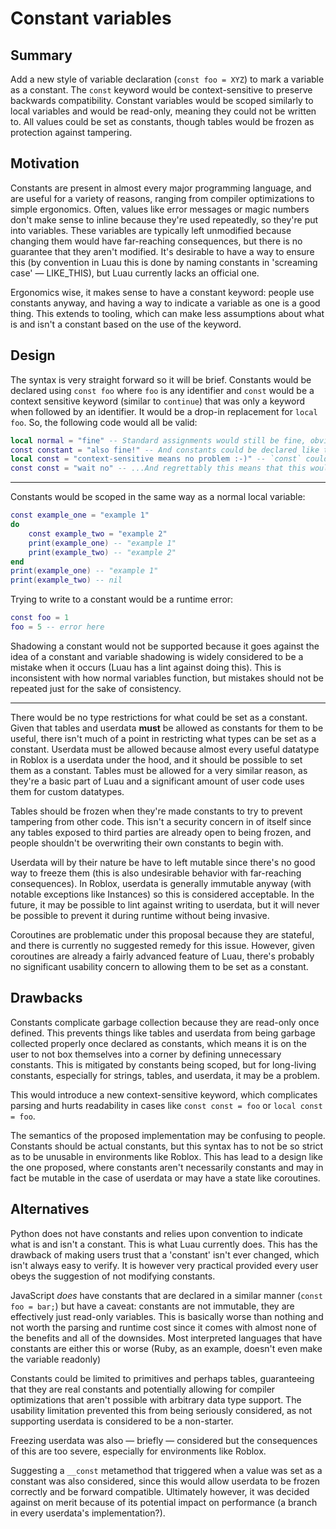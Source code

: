 # Constant variables

## Summary

Add a new style of variable declaration (`const foo = XYZ`) to mark a variable as a constant. The `const` keyword would be context-sensitive to preserve backwards compatibility. Constant variables would be scoped similarly to local variables and would be read-only, meaning they could not be written to. All values could be set as constants, though tables would be frozen as protection against tampering.

## Motivation

Constants are present in almost every major programming language, and are useful for a variety of reasons, ranging from compiler optimizations to simple ergonomics. Often, values like error messages or magic numbers don't make sense to inline because they're used repeatedly, so they're put into variables. These variables are typically left unmodified because changing them would have far-reaching consequences, but there is no guarantee that they aren't modified. It's desirable to have a way to ensure this (by convention in Luau this is done by naming constants in 'screaming case' — LIKE_THIS), but Luau currently lacks an official one.

Ergonomics wise, it makes sense to have a constant keyword: people use constants anyway, and having a way to indicate a variable as one is a good thing. This extends to tooling, which can make less assumptions about what is and isn't a constant based on the use of the keyword.

## Design

The syntax is very straight forward so it will be brief. Constants would be declared using `const foo` where `foo` is any identifier and `const` would be a context sensitive keyword (similar to `continue`) that was only a keyword when followed by an identifier. It would be a drop-in replacement for `local foo`. So, the following code would all be valid:

```lua
local normal = "fine" -- Standard assignments would still be fine, obviously
const constant = "also fine!" -- And constants could be declared like this
local const = "context-sensitive means no problem :-)" -- `const` could still be used as a variable name with no problem
const const = "wait no" -- ...And regrettably this means that this would be fine as well, since constants follow the same naming rules as other variables
```

---

Constants would be scoped in the same way as a normal local variable:
```lua
const example_one = "example 1"
do
    const example_two = "example 2"
    print(example_one) -- "example 1"
    print(example_two) -- "example 2"
end
print(example_one) -- "example 1"
print(example_two) -- nil
```

Trying to write to a constant would be a runtime error:
```lua
const foo = 1
foo = 5 -- error here
```

Shadowing a constant would not be supported because it goes against the idea of a constant and variable shadowing is widely considered to be a mistake when it occurs (Luau has a lint against doing this). This is inconsistent with how normal variables function, but mistakes should not be repeated just for the sake of consistency.

---

There would be no type restrictions for what could be set as a constant. Given that tables and userdata **must** be allowed as constants for them to be useful, there isn't much of a point in restricting what types can be set as a constant. Userdata must be allowed because almost every useful datatype in Roblox is a userdata under the hood, and it should be possible to set them as a constant. Tables must be allowed for a very similar reason, as they're a basic part of Luau and a significant amount of user code uses them for custom datatypes.

Tables should be frozen when they're made constants to try to prevent tampering from other code. This isn't a security concern in of itself since any tables exposed to third parties are already open to being frozen, and people shouldn't be overwriting their own constants to begin with.

Userdata will by their nature be have to left mutable since there's no good way to freeze them (this is also undesirable behavior with far-reaching consequences). In Roblox, userdata is generally immutable anyway (with notable exceptions like Instances) so this is considered acceptable. In the future, it may be possible to lint against writing to userdata, but it will never be possible to prevent it during runtime without being invasive.

Coroutines are problematic under this proposal because they are stateful, and there is currently no suggested remedy for this issue. However, given coroutines are already a fairly advanced feature of Luau, there's probably no significant usability concern to allowing them to be set as a constant.

## Drawbacks

Constants complicate garbage collection because they are read-only once defined. This prevents things like tables and userdata from being garbage collected properly once declared as constants, which means it is on the user to not box themselves into a corner by defining unnecessary constants. This is mitigated by constants being scoped, but for long-living constants, especially for strings, tables, and userdata, it may be a problem.

This would introduce a new context-sensitive keyword, which complicates parsing and hurts readability in cases like `const const = foo` or `local const = foo`.

The semantics of the proposed implementation may be confusing to people. Constants should be actual constants, but this syntax has to not be so strict as to be unusable in environments like Roblox. This has lead to a design like the one proposed, where constants aren't necessarily constants and may in fact be mutable in the case of userdata or may have a state like coroutines.

## Alternatives

Python does not have constants and relies upon convention to indicate what is and isn't a constant. This is what Luau currently does. This has the drawback of making users trust that a 'constant' isn't ever changed, which isn't always easy to verify. It is however very practical provided every user obeys the suggestion of not modifying constants.

JavaScript *does* have constants that are declared in a similar manner (`const foo = bar;`) but have a caveat: constants are not immutable, they are effectively just read-only variables. This is basically worse than nothing and not worth the parsing and runtime cost since it comes with almost none of the benefits and all of the downsides. Most interpreted languages that have constants are either this or worse (Ruby, as an example, doesn't even make the variable readonly)

Constants could be limited to primitives and perhaps tables, guaranteeing that they are real constants and potentially allowing for compiler optimizations that aren't possible with arbitrary data type support. The usability limitation prevented this from being seriously considered, as not supporting userdata is considered to be a non-starter.

Freezing userdata was also — briefly — considered but the consequences of this are too severe, especially for environments like Roblox.

Suggesting a `__const` metamethod that triggered when a value was set as a constant was also considered, since this would allow userdata to be frozen correctly and be forward compatible. Ultimately however, it was decided against on merit because of its potential impact on performance (a branch in every userdata's implementation?).
